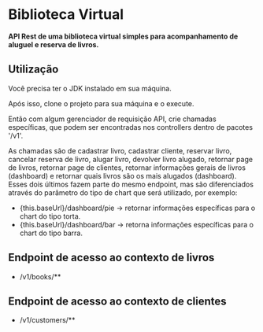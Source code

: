 # Biblioteca Virtual

**API Rest de uma biblioteca virtual simples para acompanhamento de aluguel e reserva de livros.**

## Utilização

Você precisa ter o JDK instalado em sua máquina.

Após isso, clone o projeto para sua máquina e o execute.

Então com algum gerenciador de requisição API, crie chamadas específicas, 
que podem ser encontradas nos controllers dentro de pacotes '/v1'.

As chamadas são de cadastrar livro, cadastrar cliente, reservar livro, cancelar reserva de livro, 
alugar livro, devolver livro alugado, retornar page de livros, retornar page de clientes, retornar 
informações gerais de livros (dashboard) e retornar quais livros são os mais alugados (dashboard). 
Esses dois últimos fazem parte do mesmo endpoint, mas são diferenciados através do parâmetro do tipo 
de chart que será utilizado, por exemplo:

* {this.baseUrl}/dashboard/pie -> retornar informações específicas para o chart do tipo torta.
* {this.baseUrl}/dashboard/bar -> retorna informações específicas para o chart do tipo barra. 

## Endpoint de acesso ao contexto de livros

* /v1/books/**

## Endpoint de acesso ao contexto de clientes

* /v1/customers/**



